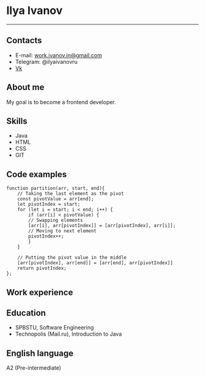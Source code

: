 # Ilya Ivanov

***

## Contacts
+ E-mail: work.ivanov.in@gmail.com
+ Telegram: @ilyaivanovru
+ [Vk](https://vk.com/id160078642)

## About me
My goal is to become a frontend developer.

## Skills
+ Java
+ HTML
+ CSS
+ GIT

## Code examples 
```
function partition(arr, start, end){
    // Taking the last element as the pivot
    const pivotValue = arr[end];
    let pivotIndex = start; 
    for (let i = start; i < end; i++) {
        if (arr[i] < pivotValue) {
        // Swapping elements
        [arr[i], arr[pivotIndex]] = [arr[pivotIndex], arr[i]];
        // Moving to next element
        pivotIndex++;
        }
    }
    
    // Putting the pivot value in the middle
    [arr[pivotIndex], arr[end]] = [arr[end], arr[pivotIndex]] 
    return pivotIndex;
};
```

## Work experience

## Education
+ SPBSTU, Software Engineering
+ Technopolis (Mail.ru), Introduction to Java

## English language
A2 (Pre-intermediate) 